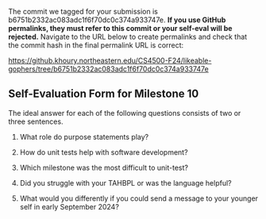 The commit we tagged for your submission is b6751b2332ac083adc1f6f70dc0c374a933747e.
**If you use GitHub permalinks, they must refer to this commit or your self-eval will be rejected.**
Navigate to the URL below to create permalinks and check that the commit hash in the final permalink URL is correct:

https://github.khoury.northeastern.edu/CS4500-F24/likeable-gophers/tree/b6751b2332ac083adc1f6f70dc0c374a933747e

## Self-Evaluation Form for Milestone 10

The ideal answer for each of the following questions consists of two or three sentences.


1. What role do purpose statements play? 





2. How do unit tests help with software development?





3. Which milestone was the most difficult to unit-test?





4. Did you struggle with your TAHBPL or was the language helpful?





5. What would you differently if you could send a message to your younger self in early September 2024? 







